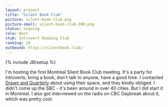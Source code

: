 ```yaml
---
layout: project
title: "Silent Book Club"
picture: silent-book-club.png
picture-small: silent-book-club-200.png
status: ongoing
role: Host
stub: Introvert Reading Club
ranking: 20
outbound: https://silentbook.club/
---
```

{% include JB/setup %}

I'm hosting the first Montréal Silent Book Club meeting. It's a party for introverts; bring a book, don't talk to anyone, have a good time. I contacted [Drawn and Quarterly](https://www.drawnandquarterly.com/) about using their space, and they kindly obliged. I didn't come up the SBC - it's been around in over 40 cities. But I did start it in Montréal. I also got interviewed on the radio on CBC Daybreak about it, which was pretty cool.